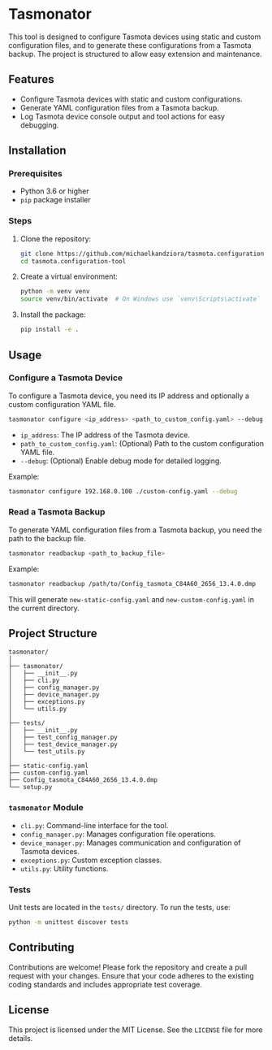 # Tasmonator

This tool is designed to configure Tasmota devices using static and custom configuration files, and to generate these configurations from a Tasmota backup. The project is structured to allow easy extension and maintenance.

## Features

- Configure Tasmota devices with static and custom configurations.
- Generate YAML configuration files from a Tasmota backup.
- Log Tasmota device console output and tool actions for easy debugging.

## Installation

### Prerequisites

- Python 3.6 or higher
- `pip` package installer

### Steps

1. Clone the repository:

    ```bash
    git clone https://github.com/michaelkandziora/tasmota.configuration-tool.git
    cd tasmota.configuration-tool
    ```

2. Create a virtual environment:

    ```bash
    python -m venv venv
    source venv/bin/activate  # On Windows use `venv\Scripts\activate`
    ```

3. Install the package:

    ```bash
    pip install -e .
    ```

## Usage

### Configure a Tasmota Device

To configure a Tasmota device, you need its IP address and optionally a custom configuration YAML file.

```bash
tasmonator configure <ip_address> <path_to_custom_config.yaml> --debug
```

- `ip_address`: The IP address of the Tasmota device.
- `path_to_custom_config.yaml`: (Optional) Path to the custom configuration YAML file.
- `--debug`: (Optional) Enable debug mode for detailed logging.

Example:

```bash
tasmonator configure 192.168.0.100 ./custom-config.yaml --debug
```

### Read a Tasmota Backup

To generate YAML configuration files from a Tasmota backup, you need the path to the backup file.

```bash
tasmonator readbackup <path_to_backup_file>
```

Example:

```bash
tasmonator readbackup /path/to/Config_tasmota_C84A60_2656_13.4.0.dmp
```

This will generate `new-static-config.yaml` and `new-custom-config.yaml` in the current directory.

## Project Structure

```
tasmonator/
│
├── tasmonator/
│   ├── __init__.py
│   ├── cli.py
│   ├── config_manager.py
│   ├── device_manager.py
│   ├── exceptions.py
│   └── utils.py
│
├── tests/
│   ├── __init__.py
│   ├── test_config_manager.py
│   ├── test_device_manager.py
│   └── test_utils.py
│
├── static-config.yaml
├── custom-config.yaml
├── Config_tasmota_C84A60_2656_13.4.0.dmp
└── setup.py
```

### `tasmonator` Module

- `cli.py`: Command-line interface for the tool.
- `config_manager.py`: Manages configuration file operations.
- `device_manager.py`: Manages communication and configuration of Tasmota devices.
- `exceptions.py`: Custom exception classes.
- `utils.py`: Utility functions.

### Tests

Unit tests are located in the `tests/` directory. To run the tests, use:

```bash
python -m unittest discover tests
```

## Contributing

Contributions are welcome! Please fork the repository and create a pull request with your changes. Ensure that your code adheres to the existing coding standards and includes appropriate test coverage.

## License

This project is licensed under the MIT License. See the `LICENSE` file for more details.